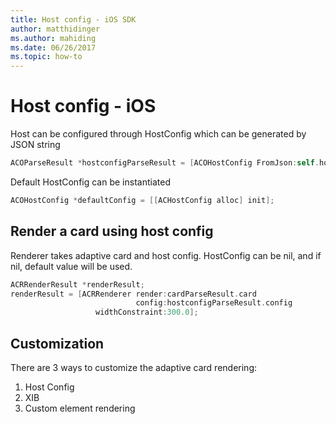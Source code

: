 ```yaml
---
title: Host config - iOS SDK
author: matthidinger
ms.author: mahiding
ms.date: 06/26/2017
ms.topic: how-to
---
```


# Host config - iOS

Host can be configured through HostConfig which can be generated by JSON string

```objective-c
ACOParseResult *hostconfigParseResult = [ACOHostConfig FromJson:self.hostconfig];
```

Default HostConfig can be instantiated

```objective-c
ACOHostConfig *defaultConfig = [[ACHostConfig alloc] init];
```

## Render a card using host config

Renderer takes adaptive card and host config. HostConfig can be nil, and if nil, default value will be used.

```objective-c
ACRRenderResult *renderResult;
renderResult = [ACRRenderer render:cardParseResult.card
                            config:hostconfigParseResult.config
                   widthConstraint:300.0];
```

## Customization

There are 3 ways to customize the adaptive card rendering:

1. Host Config
2. XIB
3. Custom element rendering
